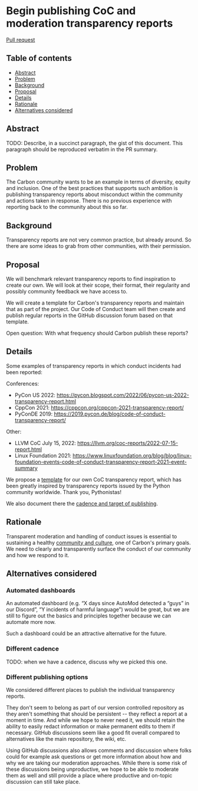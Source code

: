 # Begin publishing CoC and moderation transparency reports

<!--
Part of the Carbon Language project, under the Apache License v2.0 with LLVM
Exceptions. See /LICENSE for license information.
SPDX-License-Identifier: Apache-2.0 WITH LLVM-exception
-->

[Pull request](https://github.com/carbon-language/carbon-lang/pull/2295)

<!-- toc -->

## Table of contents

-   [Abstract](#abstract)
-   [Problem](#problem)
-   [Background](#background)
-   [Proposal](#proposal)
-   [Details](#details)
-   [Rationale](#rationale)
-   [Alternatives considered](#alternatives-considered)

<!-- tocstop -->

## Abstract

TODO: Describe, in a succinct paragraph, the gist of this document. This
paragraph should be reproduced verbatim in the PR summary.

## Problem

The Carbon community wants to be an example in terms of diversity, equity and
inclusion. One of the best practices that supports such ambition is publishing
transparency reports about misconduct within the community and actions taken in
response. There is no previous experience with reporting back to the community
about this so far.

## Background

Transparency reports are not very common practice, but already around. So there
are some ideas to grab from other communities, with their permission.

## Proposal

We will benchmark relevant transparency reports to find inspiration to create
our own. We will look at their scope, their format, their regularity and
possibly community feedback we have access to.

We will create a template for Carbon's transparency reports and maintain that as
part of the project. Our Code of Conduct team will then create and publish
regular reports in the GitHub discussion forum based on that template.

Open question: With what frequency should Carbon publish these reports?

## Details

Some examples of transparency reports in which conduct incidents had been
reported:

Conferences:

-   PyCon US 2022:
    https://pycon.blogspot.com/2022/06/pycon-us-2022-transparency-report.html
-   CppCon 2021: https://cppcon.org/cppcon-2021-transparency-report/
-   PyConDE 2019:
    https://2019.pycon.de/blog/code-of-conduct-transparency-report/

Other:

-   LLVM CoC July 15, 2022: https://llvm.org/coc-reports/2022-07-15-report.html
-   Linux Foundation 2021:
    https://www.linuxfoundation.org/blog/blog/linux-foundation-events-code-of-conduct-transparency-report-2021-event-summary

We propose a [template](/docs/project/transparency_reports.md#template) for our
own CoC transparency report, which has been greatly inspired by transparency
reports issued by the Python community worldwide. Thank you, Pythonistas!

We also document there the
[cadence and target of publishing](/docs/project/transparency_reports.md#cadence-and-publishing).

## Rationale

Transparent moderation and handling of conduct issues is essential to sustaining
a healthy [community and culture](/docs/project/goals.md#community-and-culture),
one of Carbon's primary goals. We need to clearly and transparently surface the
conduct of our community and how we respond to it.

## Alternatives considered

### Automated dashboards

An automated dashboard (e.g. “X days since AutoMod detected a “guys” in our
Discord”, “Y incidents of harmful language”) would be great, but we are still to
figure out the basics and principles together because we can automate more now.

Such a dashboard could be an attractive alternative for the future.

### Different cadence

TODO: when we have a cadence, discuss why we picked this one.

### Different publishing options

We considered different places to publish the individual transparency reports.

They don't seem to belong as part of our version controlled repository as they
aren't something that should be persistent -- they reflect a report at a moment
in time. And while we hope to never need it, we should retain the ability to
easily redact information or make permanent edits to them if necessary. GitHub
discussions seem like a good fit overall compared to alternatives like the main
repository, the wiki, etc.

Using GitHub discussions also allows comments and discussion where folks could
for example ask questions or get more information about how and why we are
taking our moderation approaches. While there is some risk of these discussions
being unproductive, we hope to be able to moderate them as well and still
provide a place where productive and on-topic discussion can still take place.
